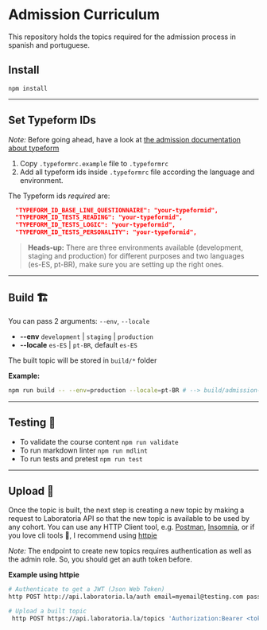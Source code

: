 # Admission Curriculum

This repository holds the topics required for the admission process in spanish and portuguese.

## Install

`npm install`

---
## Set Typeform IDs

_Note:_ Before going ahead, have a look at [the admission documentation about typeform](https://github.com/Laboratoria/admission.laboratoria.la#typeform)

1. Copy `.typeformrc.example` file to `.typeformrc`
2. Add all typeform ids inside `.typeformrc` file according the language and environment.

The Typeform ids _required_ are:

```json
  "TYPEFORM_ID_BASE_LINE_QUESTIONNAIRE": "your-typeformid",
  "TYPEFORM_ID_TESTS_READING": "your-typeformid",
  "TYPEFORM_ID_TESTS_LOGIC": "your-typeformid",
  "TYPEFORM_ID_TESTS_PERSONALITY": "your-typeformid",
```

> **Heads-up:** There are three environments available (development, staging and production) for different purposes and two languages (es-ES, pt-BR), make sure you are setting up the right ones.

---
## Build 🏗

You can pass 2 arguments: `--env`, `--locale`

- **--env** `development` | `staging` | `production`
- **--locale** `es-ES` | `pt-BR`, default `es-ES`

The built topic will be stored in `build/*` folder

**Example:**

```sh
npm run build -- --env=production --locale=pt-BR # --> build/admission-pt.json
```

---
## Testing 🧪

- To validate the course content `npm run validate`
- To run markdown linter `npm run mdlint`
- To run tests and pretest `npm run test`

---
## Upload 🚀

Once the topic is built, the next step is creating a new topic by making a request to Laboratoria API so that the new topic is available to be used by any cohort. You can use any HTTP Client tool, e.g. [Postman](https://www.postman.com/), [Insomnia](https://insomnia.rest/), or if you love cli tools 🤟, I recommend using [httpie](https://httpie.io/)

_Note:_ The endpoint to create new topics requires authentication as well as the admin role. So, you should get an auth token before.

__Example using httpie__

```sh
# Authenticate to get a JWT (Json Web Token)
http POST http://api.laboratoria.la/auth email=myemail@testing.com password=xxxxxxx
```

```sh
# Upload a built topic
 http POST https://api.laboratoria.la/topics 'Authorization:Bearer <token>' < ./build/admission.json
```
